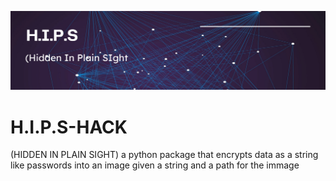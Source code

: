 ![banner](https://github.com/Skumbl/hips-hack/blob/main/Screenshot%202023-02-04%20at%2020-15-11%20Modern%20Minimal%20Technology%20Background%20Banner.png)
# H.I.P.S-HACK
(HIDDEN IN PLAIN SIGHT)
a python package that encrypts data as a string like passwords into an image given a string and a path for the immage
